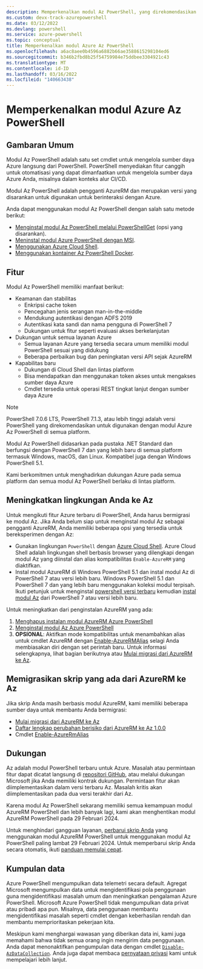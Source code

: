 ```yaml
---
description: Memperkenalkan modul Az PowerShell, yang direkomendasikan untuk berinteraksi dengan Azure, dan penggantian modul AzureRM PowerShell.
ms.custom: devx-track-azurepowershell
ms.date: 03/12/2022
ms.devlang: powershell
ms.service: azure-powershell
ms.topic: conceptual
title: Memperkenalkan modul Azure Az PowerShell
ms.openlocfilehash: a6ac8aee0b4596a6882b66ae3588615298104ed6
ms.sourcegitcommit: b346b2fbd8b25f54759984e75ddbee3304921c43
ms.translationtype: MT
ms.contentlocale: id-ID
ms.lasthandoff: 03/16/2022
ms.locfileid: "140663438"
---
```

# <a name="introducing-the-azure-az-powershell-module"></a>Memperkenalkan modul Azure Az PowerShell

## <a name="overview"></a>Gambaran Umum

Modul Az PowerShell adalah satu set cmdlet untuk mengelola sumber daya Azure langsung dari PowerShell.
PowerShell menyediakan fitur canggih untuk otomatisasi yang dapat dimanfaatkan untuk mengelola sumber daya Azure Anda, misalnya dalam konteks alur CI/CD.

Modul Az PowerShell adalah pengganti AzureRM dan merupakan versi yang disarankan untuk digunakan untuk berinteraksi dengan Azure.

Anda dapat menggunakan modul Az PowerShell dengan salah satu metode berikut:

* [Menginstal modul Az PowerShell melalui PowerShellGet](install-az-ps.md) (opsi yang disarankan).
* [Meninstal modul Azure PowerShell dengan MSI](install-az-ps-msi.md).
* [Menggunakan Azure Cloud Shell](/azure/cloud-shell/overview).
* [Menggunakan kontainer Az PowerShell Docker](azureps-in-docker.md).

## <a name="features"></a>Fitur

Modul Az PowerShell memiliki manfaat berikut:

* Keamanan dan stabilitas
  * Enkripsi cache token
  * Pencegahan jenis serangan man-in-the-middle
  * Mendukung autentikasi dengan ADFS 2019
  * Autentikasi kata sandi dan nama pengguna di PowerShell 7
  * Dukungan untuk fitur seperti evaluasi akses berkelanjutan
* Dukungan untuk semua layanan Azure
  * Semua layanan Azure yang tersedia secara umum memiliki modul PowerShell sesuai yang didukung
  * Beberapa perbaikan bug dan peningkatan versi API sejak AzureRM
* Kapabilitas baru
  * Dukungan di Cloud Shell dan lintas platform
  * Bisa mendapatkan dan menggunakan token akses untuk mengakses sumber daya Azure
  * Cmdlet tersedia untuk operasi REST tingkat lanjut dengan sumber daya Azure

> [!NOTE]
> PowerShell 7.0.6 LTS, PowerShell 7.1.3, atau lebih tinggi adalah versi PowerShell yang direkomendasikan untuk digunakan dengan modul Azure Az PowerShell di semua platform.

Modul Az PowerShell didasarkan pada pustaka .NET Standard dan berfungsi dengan PowerShell 7 dan yang lebih baru di semua platform termasuk Windows, macOS, dan Linux. Kompatibel juga dengan Windows PowerShell 5.1.

Kami berkomitmen untuk menghadirkan dukungan Azure pada semua platform dan semua modul Az PowerShell berlaku di lintas platform.

## <a name="upgrade-your-environment-to-az"></a>Meningkatkan lingkungan Anda ke Az

Untuk mengikuti fitur Azure terbaru di PowerShell, Anda harus bermigrasi ke modul Az. Jika Anda belum siap untuk menginstal modul Az sebagai pengganti AzureRM, Anda memiliki beberapa opsi yang tersedia untuk bereksperimen dengan Az:

* Gunakan lingkungan `PowerShell` dengan [Azure Cloud Shell](/azure/cloud-shell/overview). Azure Cloud Shell adalah lingkungan shell berbasis browser yang dilengkapi dengan modul Az yang diinstal dan alias kompatibilitas `Enable-AzureRM` yang diaktifkan.
* Instal modul AzureRM di Windows PowerShell 5.1 dan instal modul Az di PowerShell 7 atau versi lebih baru. Windows PowerShell 5.1 dan PowerShell 7 dan yang lebih baru menggunakan koleksi modul terpisah. Ikuti petunjuk untuk menginstal [powershell versi terbaru](/powershell/scripting/install/installing-powershell) kemudian [instal modul Az](install-az-ps.md) dari PowerShell 7 atau versi lebih baru.

Untuk meningkatkan dari penginstalan AzureRM yang ada:

1. [Menghapus instalan modul AzureRM Azure PowerShell](/powershell/azure/uninstall-az-ps#uninstall-the-azurerm-module)
1. [Menginstal modul Az Azure PowerShell](install-az-ps.md)
1. **OPSIONAL**: Aktifkan mode kompatibilitas untuk menambahkan alias untuk cmdlet AzureRM dengan [Enable-AzureRMAlias](/powershell/module/az.accounts/enable-azurermalias) selagi Anda membiasakan diri dengan set perintah baru. Untuk informasi selengkapnya, lihat bagian berikutnya atau [Mulai migrasi dari AzureRM ke Az](migrate-from-azurerm-to-az.md).

## <a name="migrate-existing-scripts-from-azurerm-to-az"></a>Memigrasikan skrip yang ada dari AzureRM ke Az

Jika skrip Anda masih berbasis modul AzureRM, kami memiliki beberapa sumber daya untuk membantu Anda bermigrasi:

* [Mulai migrasi dari AzureRM ke Az](migrate-from-azurerm-to-az.md)
* [Daftar lengkap perubahan berisiko dari AzureRM ke Az 1.0.0](migrate-az-1.0.0.md)
* Cmdlet [Enable-AzureRmAlias](/powershell/module/az.accounts/enable-azurermalias)

## <a name="supportability"></a>Dukungan

Az adalah modul PowerShell terbaru untuk Azure. Masalah atau permintaan fitur dapat dicatat langsung di [repositori GitHub](https://github.com/Azure/azure-powershell), atau melalui dukungan Microsoft jika Anda memiliki kontrak dukungan. Permintaan fitur akan diimplementasikan dalam versi terbaru Az. Masalah kritis akan diimplementasikan pada dua versi terakhir dari Az.

Karena modul Az PowerShell sekarang memiliki semua kemampuan modul AzureRM PowerShell dan lebih banyak lagi, kami akan menghentikan modul AzureRM PowerShell pada 29 Februari 2024.

Untuk menghindari gangguan layanan, [perbarui skrip Anda](https://aka.ms/azpsmigrate) yang menggunakan modul AzureRM PowerShell untuk menggunakan modul Az PowerShell paling lambat 29 Februari 2024. Untuk memperbarui skrip Anda secara otomatis, ikuti [panduan memulai cepat](/powershell/azure/quickstart-migrate-azurerm-to-az-automatically).

## <a name="data-collection"></a>Kumpulan data

Azure PowerShell mengumpulkan data telemetri secara default. Agregat Microsoft mengumpulkan data untuk mengidentifikasi pola penggunaan guna mengidentifikasi masalah umum dan meningkatkan pengalaman Azure PowerShell.
Microsoft Azure PowerShell tidak mengumpulkan data privat atau pribadi apa pun. Misalnya, data penggunaan membantu mengidentifikasi masalah seperti cmdlet dengan keberhasilan rendah dan membantu memprioritaskan pekerjaan kita.

Meskipun kami menghargai wawasan yang diberikan data ini, kami juga memahami bahwa tidak semua orang ingin mengirim data penggunaan. Anda dapat menonaktifkan pengumpulan data dengan cmdlet [`Disable-AzDataCollection`](/powershell/module/az.accounts/disable-azdatacollection). Anda juga dapat membaca [pernyataan privasi](https://privacy.microsoft.com/privacystatement) kami untuk mempelajari lebih lanjut.
